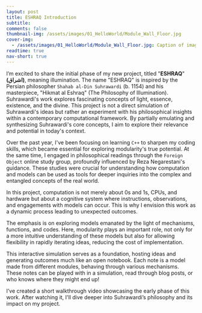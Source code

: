 ```yaml
---
layout: post
title: ESHRAQ Introduction
subtitle: 
comments: false
thumbnail-img: /assets/images/01_HelloWorld/Module_Wall_Floor.jpg
cover-img:
  - /assets/images/01_HelloWorld/Module_Wall_Floor.jpg: Caption of image
readtime: true
nav-short: true
---
```



I’m excited to share the initial phase of my new project, titled "**ESHRAQ**" <span class="farsi"><strong>(اشراق)</strong></span>, meaning illumination. The name "ESHRAQ" is inspired by the Persian philosopher `Shahab al-Din Suhrawardi` (b. 1154) and his masterpiece, "Hikmat al Eshraq" (The Philosophy of Illumination). Suhrawardi's work explores fascinating concepts of light, essence, existence, and the divine. This project is not a direct simulation of Suhrawardi's ideas but rather an experiment with his philosophical insights within a contemporary computational framework. By partially emulating and synthesizing Suhrawardi's core concepts, I aim to explore their relevance and potential in today's context.  

Over the past year, I've been focusing on learning `C++` to sharpen my coding skills, which became essential for exploring modularity's true potential. At the same time, I engaged in philosophical readings through the `Foreign Object` online study group, profoundly influenced by Reza Negarestani's guidance. These studies were crucial for understanding how computation and models can be used as tools for deeper inquiries into the complex and entangled concepts of the real world.

In this project, computation is not merely about 0s and 1s, CPUs, and hardware but about a cognitive system where instructions, observations, and engagements with models can occur. This is why I envision this work as a dynamic process leading to unexpected outcomes.

The emphasis is on exploring models emanated by the light of mechanisms, functions, and codes. Here, modularity plays an important role, not only for a more intuitive understanding of these models but also for allowing flexibility in rapidly iterating ideas, reducing the cost of implementation.

This interactive simulation serves as a foundation, hosting ideas and generating outcomes much like an open notebook. Each note is a model made from different modules, behaving through various mechanisms. These notes can be played with in a simulation, read through blog posts, or who knows where they might end up!

I’ve created a short walkthrough video showcasing the early phase of this work. After watching it, I'll dive deeper into Suhrawardi’s philosophy and its impact on my project.